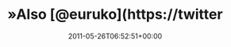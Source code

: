 ---
retweeted: false
source: <a href="http://itunes.apple.com/us/app/twitter/id409789998?mt=12" rel="nofollow">Twitter
  for Mac</a>
entities:
  hashtags: []
  symbols: []
  user_mentions:
  - name: Euruko
    screen_name: euruko
    indices:
    - '6'
    - '13'
    id_str: '14748460'
    id: '14748460'
  - name: mobileMacs
    screen_name: mobileMacs
    indices:
    - '110'
    - '121'
    id_str: '1632678774'
    id: '1632678774'
  urls: []
display_text_range:
- '0'
- '121'
favorite_count: '0'
id_str: '73642738968567808'
truncated: false
retweet_count: '0'
id: '73642738968567808'
created_at: Thu May 26 06:52:51 +0000 2011
favorited: false
full_text: "»Also [@euruko](https://twitter.com/euruko) das ist diese Konferenz. Und
  die ist ausverkauft. Lohnt sich also gar nicht drüber zu reden« -- [@mobileMacs](https://twitter.com/mobileMacs)"
lang: de
tags:
- pesos:twitter
date: '2011-05-26T06:52:51+00:00'
src: https://twitter.com/bascht/status/73642738968567808
original_url: https://twitter.com/bascht/status/73642738968567808
type: twitter_tweet
text: "»Also [@euruko](https://twitter.com/euruko) das ist diese Konferenz. Und die
  ist ausverkauft. Lohnt sich also gar nicht drüber zu reden« -- [@mobileMacs](https://twitter.com/mobileMacs)"
title: "»Also [@euruko](https://twitter"

---